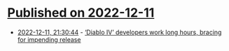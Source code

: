 # [Published on 2022-12-11](index.md)

* [2022-12-11, 21:30:44](https://news.ycombinator.com/item?id=33947761) - [‘Diablo IV’ developers work long hours, bracing for impending release](https://www.washingtonpost.com/video-games/2022/12/08/diablo-iv-release-date-crunch/)
